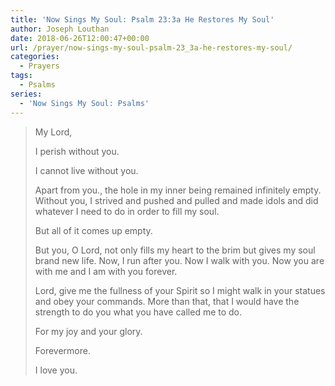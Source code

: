 ```yaml
---
title: 'Now Sings My Soul: Psalm 23:3a He Restores My Soul'
author: Joseph Louthan
date: 2018-06-26T12:00:47+00:00
url: /prayer/now-sings-my-soul-psalm-23_3a-he-restores-my-soul/
categories:
  - Prayers
tags:
  - Psalms
series:
  - 'Now Sings My Soul: Psalms'
---
```

> <p class="p1">
>   My Lord,
> </p>
> 
> <p class="p1">
>   I perish without you.
> </p>
> 
> <p class="p1">
>   I cannot live without you.
> </p>
> 
> <p class="p1">
>   Apart from you., the hole in my inner being remained infinitely empty. Without you, I strived and pushed and pulled and made idols and did whatever I need to do in order to fill my soul.
> </p>
> 
> <p class="p1">
>   But all of it comes up empty.
> </p>
> 
> <p class="p1">
>   But you, O Lord, not only fills my heart to the brim but gives my soul brand new life. Now, I run after you. Now I walk with you. Now you are with me and I am with you forever.
> </p>
> 
> <p class="p1">
>   Lord, give me the fullness of your Spirit so I might walk in your statues and obey your commands. More than that, that I would have the strength to do you what you have called me to do.
> </p>
> 
> <p class="p1">
>   For my joy and your glory.
> </p>
> 
> <p class="p1">
>   Forevermore.
> </p>
> 
> <p class="p1">
>   I love you.
> </p>
